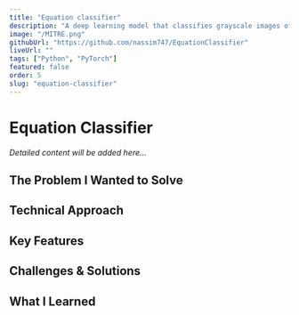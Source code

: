 ```yaml
---
title: "Equation classifier"
description: "A deep learning model that classifies grayscale images of simple math equations"
image: "/MITRE.png"
githubUrl: "https://github.com/nassim747/EquationClassifier"
liveUrl: ""
tags: ["Python", "PyTorch"]
featured: false
order: 5
slug: "equation-classifier"
---
```


# Equation Classifier

*Detailed content will be added here...*

## The Problem I Wanted to Solve

## Technical Approach

## Key Features

## Challenges & Solutions

## What I Learned 